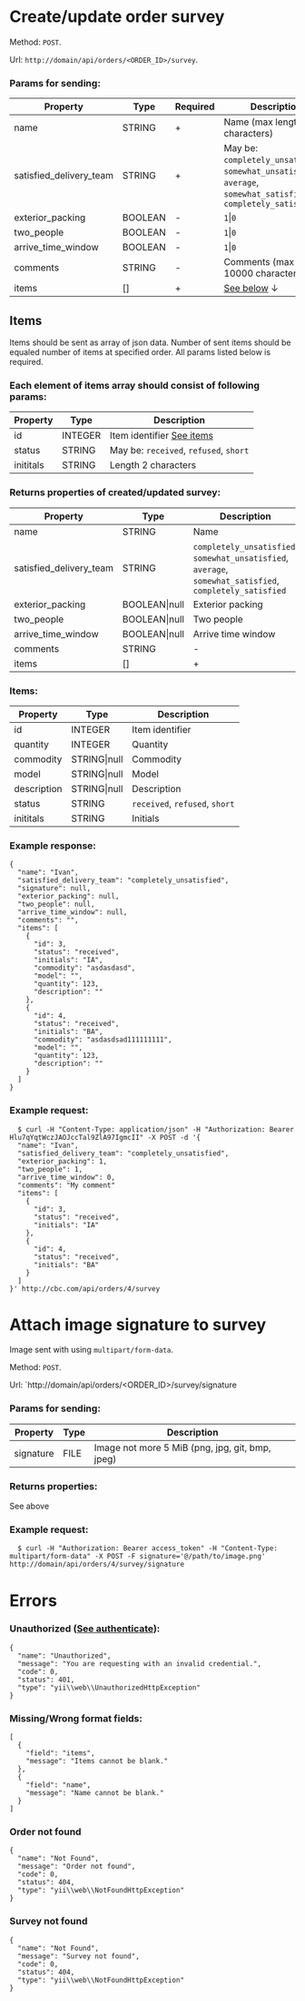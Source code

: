 # Create/update order survey
Method: `POST`.

Url: `http://domain/api/orders/<ORDER_ID>/survey`.

### Params for sending:

Property | Type | Required | Description
-------- | ---- | --------| -----------
name | STRING | + | Name (max length: 200 characters)
satisfied_delivery_team | STRING | + | May be: `completely_unsatisfied`, `somewhat_unsatisfied`, `average`, `somewhat_satisfied`, `completely_satisfied`
exterior_packing | BOOLEAN | - | `1`\|`0`
two_people | BOOLEAN | - | `1`\|`0`
arrive_time_window | BOOLEAN | - | `1`\|`0`
comments | STRING | - | Comments (max length: 10000 characters)
items | [] | + | [See below](https://github.com/CBCMoving/cbc_application/blob/master/Routes.md#items) &darr;


## Items 

Items should be sent as array of json data. 
Number of sent items should be equaled number of items at specified order.
All params listed below is required.

### Each element of items array should consist of following params:

Property | Type | Description
-------- | ---- | ------------
id | INTEGER | Item identifier [See items](https://github.com/CBCMoving/cbc_application/blob/master/Routes.md#returns-properties-4)
status | STRING | May be: `received`, `refused`, `short`
inititals | STRING | Length 2 characters


### Returns properties of created/updated survey:

Property | Type | Description
-------- | ---- | -----------
name | STRING | Name 
satisfied_delivery_team | STRING | `completely_unsatisfied`, `somewhat_unsatisfied`, `average`, `somewhat_satisfied`, `completely_satisfied`
exterior_packing | BOOLEAN\|null | Exterior packing
two_people | BOOLEAN\|null | Two people
arrive_time_window | BOOLEAN\|null | Arrive time window
comments | STRING | - | Comments (max length: 10000 characters)
items | [] | + | [See below](https://github.com/CBCMoving/cbc_application/blob/master/OrderSurvey.md#items-2) &darr;

### Items:
Property | Type | Description
-------- | ---- | -----------
id | INTEGER | Item identifier
quantity | INTEGER | Quantity
commodity | STRING\|null | Commodity
model | STRING\|null | Model
description | STRING\|null | Description
status | STRING | `received`, `refused`, `short`
inititals | STRING | Initials

### Example response:
```
{
  "name": "Ivan",
  "satisfied_delivery_team": "completely_unsatisfied",
  "signature": null,
  "exterior_packing": null,
  "two_people": null,
  "arrive_time_window": null,
  "comments": "",
  "items": [
    {
      "id": 3,
      "status": "received",
      "initials": "IA",
      "commodity": "asdasdasd",
      "model": "",
      "quantity": 123,
      "description": ""
    },
    {
      "id": 4,
      "status": "received",
      "initials": "BA",
      "commodity": "asdasdsad111111111",
      "model": "",
      "quantity": 123,
      "description": ""
    }
  ]
}
```

### Example request: 
```
  $ curl -H "Content-Type: application/json" -H "Authorization: Bearer Hlu7qYqtWczJAOJccTal9ZlA97IgmcII" -X POST -d '{
  "name": "Ivan",
  "satisfied_delivery_team": "completely_unsatisfied",
  "exterior_packing": 1,
  "two_people": 1,
  "arrive_time_window": 0,
  "comments": "My comment"
  "items": [
    {
      "id": 3,
      "status": "received",
      "initials": "IA"
    },
    {
      "id": 4,
      "status": "received",
      "initials": "BA"
    }
  ]
}' http://cbc.com/api/orders/4/survey
```

# Attach image signature to survey
Image sent with using `multipart/form-data`.

Method: `POST`.

Url: `http://domain/api/orders/<ORDER_ID>/survey/signature

### Params for sending:

Property | Type | Description
-------- | ---- | -----------
signature | FILE | Image not more 5 MiB (png, jpg, git, bmp, jpeg)


### Returns properties:

See above

### Example request:
```
  $ curl -H "Authorization: Bearer access_token" -H "Content-Type: multipart/form-data" -X POST -F signature='@/path/to/image.png' http://domain/api/orders/4/survey/signature
```

# Errors

### Unauthorized ([See authenticate](https://github.com/CBCMoving/cbc_application/blob/master/Authenticate.md)):
```
{
  "name": "Unauthorized",
  "message": "You are requesting with an invalid credential.",
  "code": 0,
  "status": 401,
  "type": "yii\\web\\UnauthorizedHttpException"
}
```

### Missing/Wrong format fields: 
```
[
  {
    "field": "items",
    "message": "Items cannot be blank."
  },
  {
    "field": "name",
    "message": "Name cannot be blank."
  }
]
```

### Order not found
```
{
  "name": "Not Found",
  "message": "Order not found",
  "code": 0,
  "status": 404,
  "type": "yii\\web\\NotFoundHttpException"
}
```

### Survey not found
```
{
  "name": "Not Found",
  "message": "Survey not found",
  "code": 0,
  "status": 404,
  "type": "yii\\web\\NotFoundHttpException"
}
```
